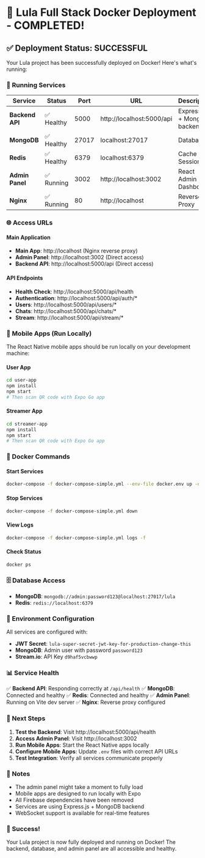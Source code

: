 # 🚀 Lula Full Stack Docker Deployment - COMPLETED!

## ✅ Deployment Status: SUCCESSFUL

Your Lula project has been successfully deployed on Docker! Here's what's running:

### 🐳 Running Services

| Service | Status | Port | URL | Description |
|---------|--------|------|-----|-------------|
| **Backend API** | ✅ Healthy | 5000 | http://localhost:5000/api | Express.js + MongoDB backend |
| **MongoDB** | ✅ Healthy | 27017 | localhost:27017 | Database |
| **Redis** | ✅ Healthy | 6379 | localhost:6379 | Cache & Sessions |
| **Admin Panel** | ✅ Running | 3002 | http://localhost:3002 | React Admin Dashboard |
| **Nginx** | ✅ Running | 80 | http://localhost | Reverse Proxy |

### 🌐 Access URLs

#### Main Application
- **Main App**: http://localhost (Nginx reverse proxy)
- **Admin Panel**: http://localhost:3002 (Direct access)
- **Backend API**: http://localhost:5000/api (Direct access)

#### API Endpoints
- **Health Check**: http://localhost:5000/api/health
- **Authentication**: http://localhost:5000/api/auth/*
- **Users**: http://localhost:5000/api/users/*
- **Chats**: http://localhost:5000/api/chats/*
- **Stream**: http://localhost:5000/api/stream/*

### 📱 Mobile Apps (Run Locally)

The React Native mobile apps should be run locally on your development machine:

#### User App
```bash
cd user-app
npm install
npm start
# Then scan QR code with Expo Go app
```

#### Streamer App
```bash
cd streamer-app
npm install
npm start
# Then scan QR code with Expo Go app
```

### 🔧 Docker Commands

#### Start Services
```bash
docker-compose -f docker-compose-simple.yml --env-file docker.env up -d
```

#### Stop Services
```bash
docker-compose -f docker-compose-simple.yml down
```

#### View Logs
```bash
docker-compose -f docker-compose-simple.yml logs -f
```

#### Check Status
```bash
docker ps
```

### 🗄️ Database Access

- **MongoDB**: `mongodb://admin:password123@localhost:27017/lula`
- **Redis**: `redis://localhost:6379`

### 🔐 Environment Configuration

All services are configured with:
- **JWT Secret**: `lula-super-secret-jwt-key-for-production-change-this`
- **MongoDB**: Admin user with password `password123`
- **Stream.io**: API Key `d9haf5vcbwwp`

### 📊 Service Health

✅ **Backend API**: Responding correctly at `/api/health`
✅ **MongoDB**: Connected and healthy
✅ **Redis**: Connected and healthy
✅ **Admin Panel**: Running on Vite dev server
✅ **Nginx**: Reverse proxy configured

### 🚀 Next Steps

1. **Test the Backend**: Visit http://localhost:5000/api/health
2. **Access Admin Panel**: Visit http://localhost:3002
3. **Run Mobile Apps**: Start the React Native apps locally
4. **Configure Mobile Apps**: Update `.env` files with correct API URLs
5. **Test Integration**: Verify all services communicate properly

### 📝 Notes

- The admin panel might take a moment to fully load
- Mobile apps are designed to run locally with Expo
- All Firebase dependencies have been removed
- Services are using Express.js + MongoDB backend
- WebSocket support is available for real-time features

### 🎉 Success!

Your Lula project is now fully deployed and running on Docker! The backend, database, and admin panel are all accessible and healthy.
